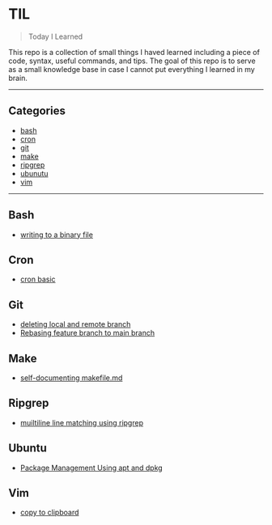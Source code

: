 # TIL

> Today I Learned

This repo is a collection of small things I haved learned including a piece of code, syntax, useful commands, and tips. The goal of this repo is to serve as a small knowledge base in case I cannot put everything I learned in my brain.

---

## Categories

* [bash](#bash)
* [cron](#cron)
* [git](#git)
* [make](#make)
* [ripgrep](#ripgrep)
* [ubunutu](#ubuntu)
* [vim](#vim)

---

## Bash
- [writing to a binary file](bash/writing_to_a_binary_file.md)

## Cron
- [cron basic](cron/cron_basic.md)

## Git
- [deleting local and remote branch](git/deleting_local_and_remote_branch.md)
- [Rebasing feature branch to main branch](git/Rebasing_feature_branch_to_main_branch.md)

## Make
- [self-documenting makefile.md](make/self-documenting_makefile.md)

## Ripgrep
- [muiltiline line matching using ripgrep](ripgrep/muiltiline_line_matching_using_ripgrep.md)

## Ubuntu
- [Package Management Using apt and dpkg](ubuntu/Package_Management_Using_apt_and_dpkg.md)

## Vim
- [copy to clipboard](vim/copy_to_clipboard.md)

